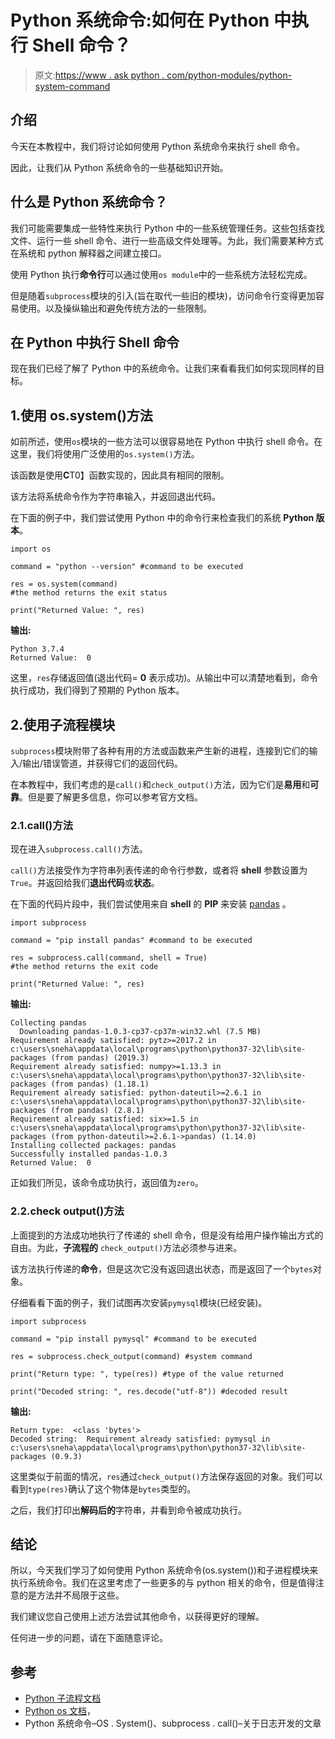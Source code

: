 # Python 系统命令:如何在 Python 中执行 Shell 命令？

> 原文:[https://www . ask python . com/python-modules/python-system-command](https://www.askpython.com/python-modules/python-system-command)

## 介绍

今天在本教程中，我们将讨论如何使用 Python 系统命令来执行 shell 命令。

因此，让我们从 Python 系统命令的一些基础知识开始。

## 什么是 Python 系统命令？

我们可能需要集成一些特性来执行 Python 中的一些系统管理任务。这些包括查找文件、运行一些 shell 命令、进行一些高级文件处理等。为此，我们需要某种方式在系统和 python 解释器之间建立接口。

使用 Python 执行**命令行**可以通过使用`os module`中的一些系统方法轻松完成。

但是随着`subprocess`模块的引入(旨在取代一些旧的模块)，访问命令行变得更加容易使用。以及操纵输出和避免传统方法的一些限制。

## 在 Python 中执行 Shell 命令

现在我们已经了解了 Python 中的系统命令。让我们来看看我们如何实现同样的目标。

## 1.使用 os.system()方法

如前所述，使用`os`模块的一些方法可以很容易地在 Python 中执行 shell 命令。在这里，我们将使用广泛使用的`os.system()`方法。

该函数是使用**C**T0】函数实现的，因此具有相同的限制。

该方法将系统命令作为字符串输入，并返回退出代码。

在下面的例子中，我们尝试使用 Python 中的命令行来检查我们的系统 **Python 版本**。

```
import os

command = "python --version" #command to be executed

res = os.system(command)
#the method returns the exit status

print("Returned Value: ", res)

```

**输出:**

```
Python 3.7.4
Returned Value:  0

```

这里，`res`存储返回值(退出代码= **0** 表示成功)。从输出中可以清楚地看到，命令执行成功，我们得到了预期的 Python 版本。

## 2.使用子流程模块

`subprocess`模块附带了各种有用的方法或函数来产生新的进程，连接到它们的输入/输出/错误管道，并获得它们的返回代码。

在本教程中，我们考虑的是`call()`和`check_output()`方法，因为它们是**易用**和**可靠**。但是要了解更多信息，你可以参考官方文档。

### 2.1.call()方法

现在进入`subprocess.call()`方法。

`call()`方法接受作为字符串列表传递的命令行参数，或者将 **shell** 参数设置为`True`。并返回给我们**退出代码**或**状态**。

在下面的代码片段中，我们尝试使用来自 **shell** 的 **PIP** 来安装 [pandas](https://www.askpython.com/python-modules/pandas/python-pandas-module-tutorial) 。

```
import subprocess

command = "pip install pandas" #command to be executed

res = subprocess.call(command, shell = True)
#the method returns the exit code

print("Returned Value: ", res)

```

**输出:**

```
Collecting pandas
  Downloading pandas-1.0.3-cp37-cp37m-win32.whl (7.5 MB)
Requirement already satisfied: pytz>=2017.2 in c:\users\sneha\appdata\local\programs\python\python37-32\lib\site-packages (from pandas) (2019.3)
Requirement already satisfied: numpy>=1.13.3 in c:\users\sneha\appdata\local\programs\python\python37-32\lib\site-packages (from pandas) (1.18.1)
Requirement already satisfied: python-dateutil>=2.6.1 in c:\users\sneha\appdata\local\programs\python\python37-32\lib\site-packages (from pandas) (2.8.1)
Requirement already satisfied: six>=1.5 in c:\users\sneha\appdata\local\programs\python\python37-32\lib\site-packages (from python-dateutil>=2.6.1->pandas) (1.14.0)
Installing collected packages: pandas
Successfully installed pandas-1.0.3
Returned Value:  0

```

正如我们所见，该命令成功执行，返回值为`zero`。

### 2.2.check output()方法

上面提到的方法成功地执行了传递的 shell 命令，但是没有给用户操作输出方式的自由。为此，**子流程的** `check_output()`方法必须参与进来。

该方法执行传递的**命令**，但是这次它没有返回退出状态，而是返回了一个`bytes`对象。

仔细看看下面的例子，我们试图再次安装`pymysql`模块(已经安装)。

```
import subprocess

command = "pip install pymysql" #command to be executed

res = subprocess.check_output(command) #system command

print("Return type: ", type(res)) #type of the value returned

print("Decoded string: ", res.decode("utf-8")) #decoded result

```

**输出:**

```
Return type:  <class 'bytes'>
Decoded string:  Requirement already satisfied: pymysql in c:\users\sneha\appdata\local\programs\python\python37-32\lib\site-packages (0.9.3)

```

这里类似于前面的情况，`res`通过`check_output()`方法保存返回的对象。我们可以看到`type(res)`确认了这个物体是`bytes`类型的。

之后，我们打印出**解码后的**字符串，并看到命令被成功执行。

## 结论

所以，今天我们学习了如何使用 Python 系统命令(os.system())和子进程模块来执行系统命令。我们在这里考虑了一些更多的与 python 相关的命令，但是值得注意的是方法并不局限于这些。

我们建议您自己使用上述方法尝试其他命令，以获得更好的理解。

任何进一步的问题，请在下面随意评论。

## 参考

*   [Python 子流程文档](https://docs.python.org/3/library/subprocess.html#module-subprocess)
*   [Python os 文档](https://docs.python.org/3/library/os.html?highlight=os%20system#os.system)，
*   Python 系统命令–OS . System()、subprocess . call()–关于日志开发的文章